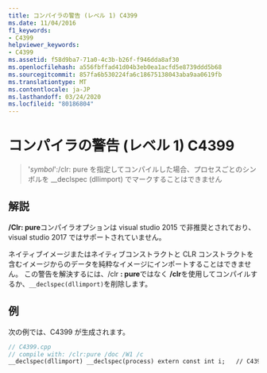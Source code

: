 ```yaml
---
title: コンパイラの警告 (レベル 1) C4399
ms.date: 11/04/2016
f1_keywords:
- C4399
helpviewer_keywords:
- C4399
ms.assetid: f58d9ba7-71a0-4c3b-b26f-f946dda8af30
ms.openlocfilehash: a556fbffad41d04b3eb0ea1acfd5e8739ddd5b68
ms.sourcegitcommit: 857fa6b530224fa6c18675138043aba9aa0619fb
ms.translationtype: MT
ms.contentlocale: ja-JP
ms.lasthandoff: 03/24/2020
ms.locfileid: "80186804"
---
```

# <a name="compiler-warning-level-1-c4399"></a>コンパイラの警告 (レベル 1) C4399

> '*symbol*':/clr: pure を指定してコンパイルした場合、プロセスごとのシンボルを __declspec (dllimport) でマークすることはできません

## <a name="remarks"></a>解説

**/Clr: pure**コンパイラオプションは visual studio 2015 で非推奨とされており、visual studio 2017 ではサポートされていません。

ネイティブイメージまたはネイティブコンストラクトと CLR コンストラクトを含むイメージからのデータを純粋なイメージにインポートすることはできません。 この警告を解決するには、/clr **: pure**ではなく **/clr**を使用してコンパイルするか、`__declspec(dllimport)`を削除します。

## <a name="example"></a>例

次の例では、C4399 が生成されます。

```cpp
// C4399.cpp
// compile with: /clr:pure /doc /W1 /c
__declspec(dllimport) __declspec(process) extern const int i;   // C4399
```
